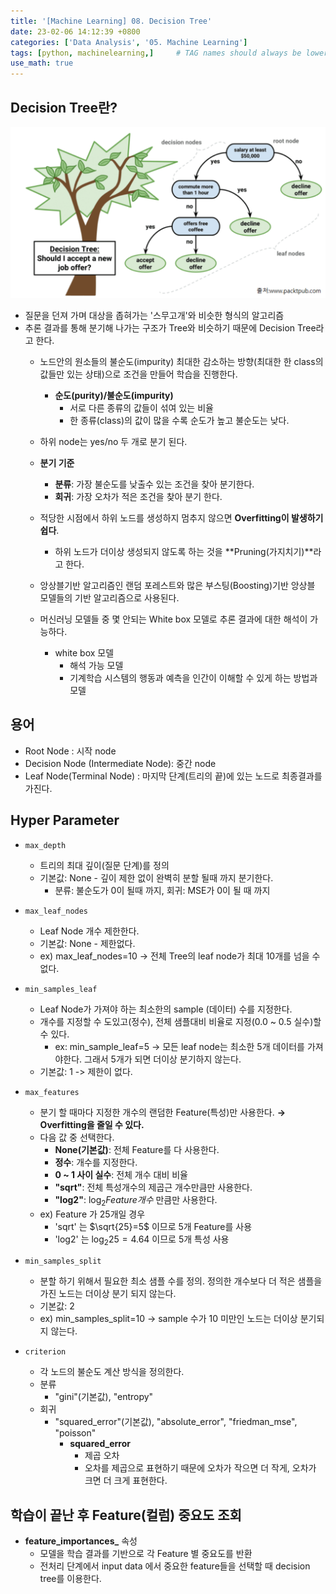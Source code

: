 ```yaml
---
title: '[Machine Learning] 08. Decision Tree'
date: 23-02-06 14:12:39 +0800
categories: ['Data Analysis', '05. Machine Learning']
tags: [python, machinelearning,]     # TAG names should always be lowercase
use_math: true
---
```


## Decision Tree란?
![decisiontree](../../../assets/img/playdata/05_machine_learning/08-01.png)

- 질문을 던져 가며 대상을 좁혀가는 '스무고개'와 비슷한 형식의 알고리즘
- 추론 결과를 통해 분기해 나가는 구조가 Tree와 비슷하기 때문에 Decision Tree라고 한다.
    - 노드안의 원소들의 불순도(impurity) 최대한 감소하는 방향(최대한 한 class의 값들만 있는 상태)으로 조건을 만들어 학습을 진행한다.
        - **순도(purity)/불순도(impurity)**
            - 서로 다른 종류의 값들이 섞여 있는 비율
            - 한 종류(class)의 값이 많을 수록 순도가 높고 불순도는 낮다.

    - 하위 node는 yes/no 두 개로 분기 된다.
    - **분기 기준**
        - **분류**: 가장 불순도를 낮출수 있는 조건을 찾아 분기한다.
        - **회귀**: 가장 오차가 적은 조건을 찾아 분기 한다.
    - 적당한 시점에서 하위 노드를 생성하지 멈추지 않으면 **Overfitting이 발생하기 쉽다**.
        - 하위 노드가 더이상 생성되지 않도록 하는 것을 **Pruning(가지치기)**라고 한다.
    - 앙상블기반 알고리즘인 랜덤 포레스트와 많은 부스팅(Boosting)기반 앙상블 모델들의 기반 알고리즘으로 사용된다.
    - 머신러닝 모델들 중 몇 안되는 White box 모델로 추론 결과에 대한 해석이 가능하다.
        - white box 모델
            - 해석 가능 모델
            - 기계학습 시스템의 행동과 예측을 인간이 이해할 수 있게 하는 방법과 모델
   
## 용어
- Root Node : 시작 node
- Decision Node (Intermediate Node): 중간 node
- Leaf Node(Terminal Node) : 마지막 단계(트리의 끝)에 있는 노드로 최종결과를 가진다.

## Hyper Parameter
- `max_depth`
    - 트리의 최대 깊이(질문 단계)를 정의
    - 기본값: None - 깊이 제한 없이 완벽히 분할 될때 까지 분기한다.
        - 분류: 불순도가 0이 될때 까지, 회귀: MSE가 0이 될 때 까지

- `max_leaf_nodes`
    - Leaf Node 개수 제한한다. 
    - 기본값: None - 제한없다.
    - ex) max_leaf_nodes=10 -> 전체 Tree의 leaf node가 최대 10개를 넘을 수 없다.

- `min_samples_leaf`
    - Leaf Node가 가져야 하는 최소한의 sample (데이터) 수를 지정한다.
    - 개수를 지정할 수 도있고(정수), 전체 샘플대비 비율로 지정(0.0 ~ 0.5 실수)할 수 있다.
        - ex: min_sample_leaf=5 -> 모든 leaf node는 최소한 5개 데이터를 가져야한다. 그래서 5개가 되면 더이상 분기하지 않는다.
    - 기본값: 1 -> 제한이 없다. 

- `max_features`
    - 분기 할 때마다 지정한 개수의 랜덤한 Feature(특성)만 사용한다. **&rarr;** **Overfitting을 줄일 수 있다.**
    - 다음 값 중 선택한다.
        - **None(기본값)**: 전체 Feature를 다 사용한다.
        - **정수**: 개수를 지정한다.
        - **0 ~ 1 사이 실수**: 전체 개수 대비 비율
        - **"sqrt"**: 전체 특성개수의 제곱근 개수만큼만 사용한다.
        - **"log2"**: $\log _{2} {Feature개수}$ 만큼만 사용한다.
    - ex) Feature 가 25개일 경우 
        - 'sqrt' 는 $\sqrt{25}=5$ 이므로 5개 Feature를 사용
        - 'log2' 는 $\log_{2} 25=4.64$ 이므로 5개 특성 사용

- `min_samples_split`
    - 분할 하기 위해서 필요한 최소 샘플 수를 정의. 정의한 개수보다 더 적은 샘플을 가진 노드는 더이상 분기 되지 않는다.
    - 기본값: 2
    - ex) min_samples_split=10 -> sample 수가 10 미만인 노드는 더이상 분기되지 않는다.

- `criterion`
    - 각 노드의 불순도 계산 방식을 정의한다.
    - 분류
        - "gini"(기본값), "entropy"
    - 회귀
        - "squared_error"(기본값), "absolute_error", "friedman_mse", "poisson"
            - **squared_error**
                - 제곱 오차
                - 오차를 제곱으로 표현하기 때문에 오차가 작으면 더 작게, 오차가 크면 더 크게 표현한다.

## 학습이 끝난 후 Feature(컬럼) 중요도 조회
- **feature_importances_** 속성
    - 모델을 학습 결과를 기반으로 각 Feature 별 중요도를 반환
    - 전처리 단계에서 input data 에서 중요한 feature들을 선택할 때 decision tree를 이용한다.